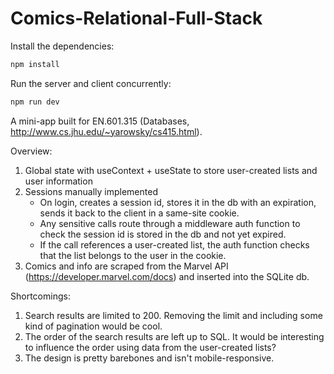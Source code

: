 # Comics-Relational-Full-Stack

Install the dependencies:

```bash
npm install
```

Run the server and client concurrently:

```bash
npm run dev
```

A mini-app built for EN.601.315 (Databases, http://www.cs.jhu.edu/~yarowsky/cs415.html).

Overview:

1. Global state with useContext + useState to store user-created lists and user information
1. Sessions manually implemented
   - On login, creates a session id, stores it in the db with an expiration, sends
     it back to the client in a same-site cookie.
   - Any sensitive calls route through a middleware auth function to check the
     session id is stored in the db and not yet expired.
   - If the call references a user-created list, the auth function checks that the
     list belongs to the user in the cookie.
1. Comics and info are scraped from the Marvel API (https://developer.marvel.com/docs)
   and inserted into the SQLite db.

Shortcomings:

1. Search results are limited to 200. Removing the limit and including some kind of
   pagination would be cool.
1. The order of the search results are left up to SQL. It would be interesting to
   influence the order using data from the user-created lists?
1. The design is pretty barebones and isn't mobile-responsive.
